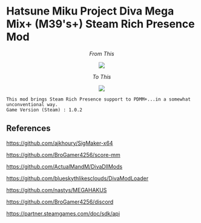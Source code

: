 # Hatsune Miku Project Diva Mega Mix+ (M39's+) Steam Rich Presence Mod
<p align="center"><i>From This</i></p>
<p align="center">
<img src="https://user-images.githubusercontent.com/31397301/189488520-fd8737e1-5a95-49aa-a482-e86a9d4f7abf.png" />
</p>
<p align="center"><i>To This</i></p>
<p align="center">
<img src="https://user-images.githubusercontent.com/31397301/189488495-972080cc-56ab-4eef-ac2c-1a56dc841f3a.png" />
</p>
</p>

    This mod brings Steam Rich Presence support to PDMM+...in a somewhat unconventional way.
    Game Version (Steam) : 1.0.2
    
## References

https://github.com/ajkhoury/SigMaker-x64

https://github.com/BroGamer4256/score-mm

https://github.com/ActualMandM/DivaDllMods

https://github.com/blueskythlikesclouds/DivaModLoader

https://github.com/nastys/MEGAHAKUS

https://github.com/BroGamer4256/discord

https://partner.steamgames.com/doc/sdk/api
